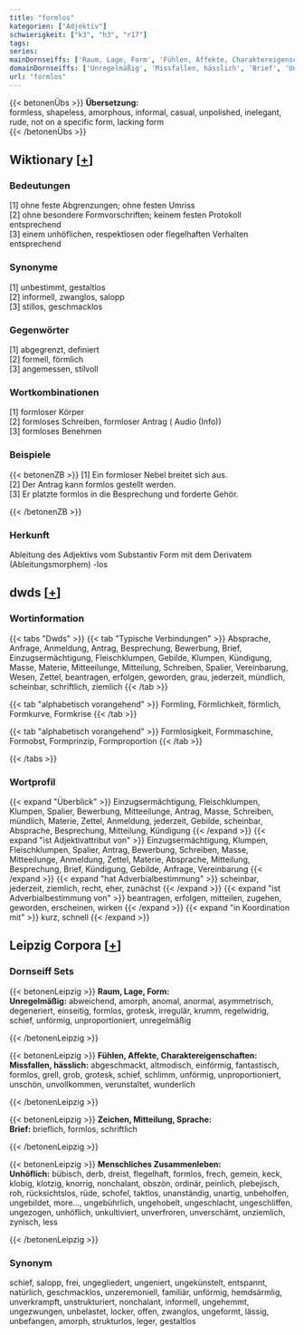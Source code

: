 ```yaml
---
title: "formlos"
kategorien: ["Adjektiv"]
schwierigkeit: ["k3", "h3", "r17"]
tags:
series:
mainDornseiffs: ['Raum, Lage, Form', 'Fühlen, Affekte, Charaktereigenschaften', 'Zeichen, Mitteilung, Sprache', 'Menschliches Zusammenleben']
domainDornseiffs: ['Unregelmäßig', 'Missfallen, hässlich', 'Brief', 'Unhöflich']
url: "formlos"
---
```


{{< betonenÜbs >}}
**Übersetzung:**  
formless, shapeless, amorphous, informal, casual, unpolished, inelegant, rude, not on a specific  form, lacking form  
{{< /betonenÜbs >}}

## Wiktionary [[+](https://de.wiktionary.org/wiki/formlos)]

### Bedeutungen
[1] ohne feste Abgrenzungen; ohne festen Umriss  
[2] ohne besondere Formvorschriften; keinem festen Protokoll entsprechend  
[3] einem unhöflichen, respektlosen oder flegelhaften Verhalten entsprechend  

### Synonyme
[1] unbestimmt, gestaltlos  
[2] informell, zwanglos, salopp  
[3] stillos, geschmacklos  

### Gegenwörter
[1] abgegrenzt, definiert  
[2] formell, förmlich  
[3] angemessen, stilvoll  

### Wortkombinationen
[1] formloser Körper  
[2] formloses Schreiben, formloser Antrag ( Audio (Info))  
[3] formloses Benehmen  

### Beispiele
{{< betonenZB >}}
[1] Ein formloser Nebel breitet sich aus.  
[2] Der Antrag kann formlos gestellt werden.  
[3] Er platzte formlos in die Besprechung und forderte Gehör.  

{{< /betonenZB >}}
### Herkunft
Ableitung des Adjektivs vom Substantiv Form mit dem Derivatem (Ableitungsmorphem) -los  



## dwds [[+](https://www.dwds.de/wb/formlos)]

### Wortinformation
{{< tabs "Dwds" >}}
{{< tab "Typische Verbindungen" >}}
Absprache, Anfrage, Anmeldung, Antrag, Besprechung, Bewerbung, Brief, Einzugsermächtigung, Fleischklumpen, Gebilde, Klumpen, Kündigung, Masse, Materie, Mitteeilunge, Mitteilung, Schreiben, Spalier, Vereinbarung, Wesen, Zettel, beantragen, erfolgen, geworden, grau, jederzeit, mündlich, scheinbar, schriftlich, ziemlich
{{< /tab >}}

{{< tab "alphabetisch vorangehend" >}}
Formling, Förmlichkeit, förmlich, Formkurve, Formkrise
{{< /tab >}}

{{< tab "alphabetisch vorangehend" >}}
Formlosigkeit, Formmaschine, Formobst, Formprinzip, Formproportion
{{< /tab >}}

{{< /tabs >}}

### Wortprofil
{{< expand "Überblick" >}} Einzugsermächtigung, Fleischklumpen, Klumpen, Spalier, Bewerbung, Mitteeilunge, Antrag, Masse, Schreiben, mündlich, Materie, Zettel, Anmeldung, jederzeit, Gebilde, scheinbar, Absprache, Besprechung, Mitteilung, Kündigung {{< /expand >}}
{{< expand "ist Adjektivattribut von" >}} Einzugsermächtigung, Klumpen, Fleischklumpen, Spalier, Antrag, Bewerbung, Schreiben, Masse, Mitteeilunge, Anmeldung, Zettel, Materie, Absprache, Mitteilung, Besprechung, Brief, Kündigung, Gebilde, Anfrage, Vereinbarung {{< /expand >}}
{{< expand "hat Adverbialbestimmung" >}} scheinbar, jederzeit, ziemlich, recht, eher, zunächst {{< /expand >}}
{{< expand "ist Adverbialbestimmung von" >}} beantragen, erfolgen, mitteilen, zugehen, geworden, erscheinen, wirken {{< /expand >}}
{{< expand "in Koordination mit" >}} kurz, schnell {{< /expand >}}

## Leipzig Corpora [[+](https://corpora.uni-leipzig.de/en/res?word=formlos&corpusId=deu_newscrawl-public_2018)]

### Dornseiff Sets
{{< betonenLeipzig >}}
**Raum, Lage, Form:**  
**Unregelmäßig:** abweichend, amorph, anomal, anormal, asymmetrisch, degeneriert, einseitig, formlos, grotesk, irregulär, krumm, regelwidrig, schief, unförmig, unproportioniert, unregelmäßig  

{{< /betonenLeipzig >}}


{{< betonenLeipzig >}}
**Fühlen, Affekte, Charaktereigenschaften:**  
**Missfallen, hässlich:** abgeschmackt, altmodisch, einförmig, fantastisch, formlos, grell, grob, grotesk, schief, schlimm, unförmig, unproportioniert, unschön, unvollkommen, verunstaltet, wunderlich  

{{< /betonenLeipzig >}}


{{< betonenLeipzig >}}
**Zeichen, Mitteilung, Sprache:**  
**Brief:** brieflich, formlos, schriftlich  

{{< /betonenLeipzig >}}


{{< betonenLeipzig >}}
**Menschliches Zusammenleben:**  
**Unhöflich:** bübisch, derb, dreist, flegelhaft, formlos, frech, gemein, keck, klobig, klotzig, knorrig, nonchalant, obszön, ordinär, peinlich, plebejisch, roh, rücksichtslos, rüde, schofel, taktlos, unanständig, unartig, unbeholfen, ungebildet, more..., ungebührlich, ungehobelt, ungeschlacht, ungeschliffen, ungezogen, unhöflich, unkultiviert, unverfroren, unverschämt, unziemlich, zynisch, less  

{{< /betonenLeipzig >}}

### Synonym
schief, salopp, frei, ungegliedert, ungeniert, ungekünstelt, entspannt, natürlich, geschmacklos, unzeremoniell, familiär, unförmig, hemdsärmlig, unverkrampft, unstrukturiert, nonchalant, informell, ungehemmt, ungezwungen, unbelastet, locker, offen, zwanglos, ungeformt, lässig, unbefangen, amorph, strukturlos, leger, gestaltlos

